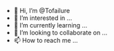 - 👋 Hi, I’m @Tofailure
- 👀 I’m interested in ...
- 🌱 I’m currently learning ...
- 💞️ I’m looking to collaborate on ...
- 📫 How to reach me ...

<!---
Xroxue/Xroxue is a ✨ special ✨ repository because its `README.md` (this file) appears on your GitHub profile.
You can click the Preview link to take a look at your changes.
--->
